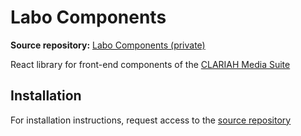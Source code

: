 # Labo Components

**Source repository:** [Labo Components (private)](https://github.com/beeldengeluid/labo-components)

React library for front-end components of the [CLARIAH Media Suite](https://mediasuite.clariah.nl)

## Installation
For installation instructions, request access to the [source repository](https://github.com/beeldengeluid/labo-components)

